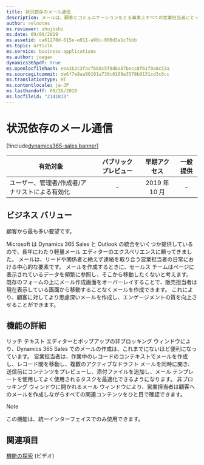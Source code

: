 ```yaml
---
title: 状況依存のメール通信
description: メールは、顧客とコミュニケーションをとる事実上すべての営業担当者にとって中心的なシナリオです。
author: relnotes
ms.reviewer: shujoshi
ms.date: 09/09/2019
ms.assetid: ca61278d-615e-e911-a96c-000d3a1c7bbb
ms.topic: article
ms.service: business-applications
ms.author: joegan
dynamics365pdf: true
ms.openlocfilehash: eea1b2c3facf660c5f8d6a87becc8f61f0a8c53a
ms.sourcegitcommit: de6f7e8aa90101a730c0109e3578b9131cd3c6cc
ms.translationtype: HT
ms.contentlocale: ja-JP
ms.lasthandoff: 09/26/2019
ms.locfileid: "2141813"
---
```

# <a name="contextual-email-communication"></a>状況依存のメール通信
[!include[dynamics365-sales banner](../includes/dynamics365-sales.md)]

| 有効対象    |  パブリック プレビュー | 早期アクセス | 一般提供 | 
| ---------- | :----------: |:----------: |:----------: |
|ユーザー、管理者/作成者/アナリストによる有効化|-|2019 年 10 月| -|


## <a name="business-value"></a>ビジネス バリュー
<!-- bv start -->
顧客から最も多い要望です。 

Microsoft は Dynamics 365 Sales と Outlook の統合をいくつか提供しているので、長年にわたり軽量メール エディターのエクスペリエンスに頼ってきました。 メールは、リードや関係者と絶えず連絡を取り合う営業担当者の日常における中心的な要素です。 メールを作成するときに、セールス チームはページに表示されているデータを頻繁に参照し、そこから移動したくないと考えます。 既存のフォームの上にメール作成画面をオーバーレイすることで、販売担当者は現在表示している画面から移動することなくメールを作成できます。 これにより、顧客に対してより思慮深いメールを作成し、エンゲージメントの質を向上させることができます。
<!-- bv end -->



## <a name="feature-details"></a>機能の詳細
<!--feature detail start -->
リッチ テキスト エディターとポップアップの非ブロッキング ウィンドウにより、Dynamics 365 Sales でのメールの作成は、これまでにないほど便利になっています。 営業担当者は、作業中のレコードのコンテキストでメールを作成し、レコード間を移動し、複数のアクティブなドラフト メールを同時に開き、送信前にコンテンツをプレビューし、添付ファイルを追加し、メール テンプレートを使用してよく使用されるタスクを最適化できるようになります。 非ブロッキング ウィンドウに開かれるメール ウィンドウにより、営業担当者は顧客へのメールを作成しながらすべての関連コンテンツをひと目で確認できます。 

<!--
![Compose email without losing context](media/features-1.png "Compose email without losing context") -->
<!--feature detail end -->


> [!NOTE]
> この機能は、統一インターフェイスでのみ使用できます。









## <a name="see-also"></a>関連項目
[機能の探索](https://aka.ms/ROGS19RW2ROV2) (ビデオ)
